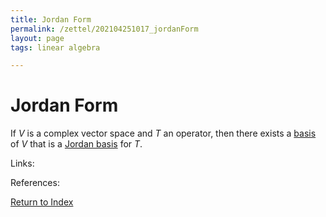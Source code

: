 ```yaml
---
title: Jordan Form
permalink: /zettel/202104251017_jordanForm
layout: page
tags: linear algebra

---
```

# Jordan Form

If $V$ is a complex vector space and $T$ an operator, then there exists a [basis](202102072233_matrixLinearMap) of 
$V$ that is a [Jordan basis](202104251012_jordanBasisDefinition) for $T$.

Links: 

References: 

[Return to Index](index)